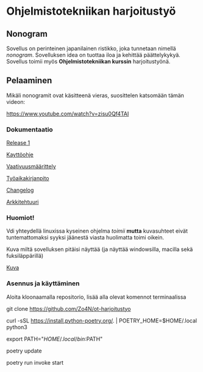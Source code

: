 # Ohjelmistotekniikan harjoitustyö

## Nonogram

Sovellus on perinteinen japanilainen ristikko, joka tunnetaan nimellä _nonogram_. Sovelluksen idea on tuottaa iloa ja kehittää päättelykykyä. Sovellus toimii myös **Ohjelmistotekniikan kurssin** harjoitustyönä.

## Pelaaminen
Mikäli nonogramit ovat käsitteenä vieras, suosittelen katsomään tämän videon:

https://www.youtube.com/watch?v=zisu0Qf4TAI


### Dokumentaatio

[Release 1](https://github.com/Zo4N/ot-harjoitustyo/releases/tag/viikko5)

[Kayttöohje](https://github.com/Zo4N/ot-harjoitustyo/blob/main/dokumentaatio/kayttoohje.md)

[Vaativuusmäärittely](./dokumentaatio/vaatimusmaarittely.md)

[Työaikakirjanpito](./dokumentaatio/tyoaikakirjanpito.md)

[Changelog](./dokumentaatio/changelog.md)

[Arkkitehtuuri](./dokumentaatio/arkkitehtuuri.md)

### Huomiot!

Vdi yhteydellä linuxissa kyseinen ohjelma _toimii_ **mutta** kuvasuhteet eivät tuntemattomaksi syyksi jäänestä viasta huolimatta toimi oikein.

Kuva miltä sovelluksen pitäisi näyttää (ja näyttää windowsilla, macilla sekä fuksiläppärillä)

[Kuva](./dokumentaatio/kuvat/toimivasovellus.PNG)

### Asennus ja käyttäminen

Aloita kloonaamalla repositorio, lisää alla olevat komennot terminaalissa

git clone https://github.com/Zo4N/ot-harjoitustyo

curl -sSL https://install.python-poetry.org/. | POETRY_HOME=$HOME/.local python3 

export PATH="$HOME/.local/bin:$PATH"

poetry update

poetry run invoke start
